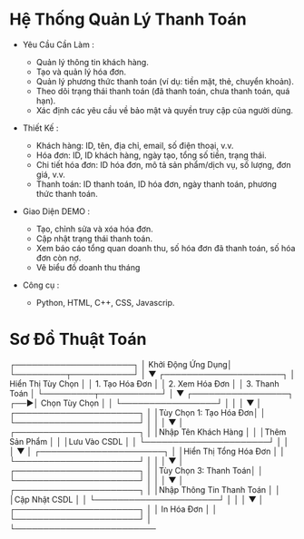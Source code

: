<h1>Hệ Thống Quản Lý Thanh Toán</h1>

* Yêu Cầu Cần Làm :
  - Quản lý thông tin khách hàng.
  - Tạo và quản lý hóa đơn.
  - Quản lý phương thức thanh toán (ví dụ: tiền mặt, thẻ, chuyển khoản).
  - Theo dõi trạng thái thanh toán (đã thanh toán, chưa thanh toán, quá hạn).
  - Xác định các yêu cầu về bảo mật và quyền truy cập của người dùng.

* Thiết Kế :
  - Khách hàng: ID, tên, địa chỉ, email, số điện thoại, v.v.
  - Hóa đơn: ID, ID khách hàng, ngày tạo, tổng số tiền, trạng thái.
  - Chi tiết hóa đơn: ID hóa đơn, mô tả sản phẩm/dịch vụ, số lượng, đơn giá, v.v.
  - Thanh toán: ID thanh toán, ID hóa đơn, ngày thanh toán, phương thức thanh toán.

* Giao Diện DEMO :
  - Tạo, chỉnh sửa và xóa hóa đơn.
  - Cập nhật trạng thái thanh toán.
  - Xem báo cáo tổng quan doanh thu, số hóa đơn đã thanh toán, số hóa đơn còn nợ.
  - Vẽ biểu đồ doanh thu tháng

* Công cụ :
  - Python, HTML, C++, CSS, Javascrip.

<h1>Sơ Đồ Thuật Toán</h1>
          ┌─────────────────────┐
          │   Khởi Động Ứng Dụng│
          └─────────┬───────────┘
                    │
                    ▼
          ┌─────────────────────┐
          │   Hiển Thị Tùy Chọn │
          │   1. Tạo Hóa Đơn    │
          │   2. Xem Hóa Đơn    │
          │   3. Thanh Toán     │
          └─────────┬───────────┘
                    │
                    ▼
            ┌─────────────────┐
        ┌──▶│ Chọn Tùy Chọn   │
        │   └─────────────────┘
        │         │
        │         ▼
        │ ┌──────────────────────┐
        │ │Tùy Chọn 1: Tạo Hóa Đơn│
        │ └──────────────────────┘
        │         │
        │         ▼
        │ ┌──────────────────────┐
        │ │Nhập Tên Khách Hàng   │
        │ │Thêm Sản Phẩm         │
        │ │Lưu Vào CSDL          │
        │ └──────────────────────┘
        │         │
        │         ▼
        │ ┌──────────────────────┐
        │ │Hiển Thị Tổng Hóa Đơn │
        │ └──────────────────────┘
        │         │
        │         ▼
        │ ┌──────────────────────┐
        │ │Tùy Chọn 3: Thanh Toán│
        │ └──────────────────────┘
        │         │
        │         ▼
        │ ┌──────────────────────┐
        │ │Nhập Thông Tin Thanh Toán │
        │ │Cập Nhật CSDL              │
        │ └──────────────────────┘
        │         │
        │         ▼
        │ ┌──────────────────────┐
        │ │ In Hóa Đơn           │
        │ └──────────────────────┘
        │
        └─────────────────────────
